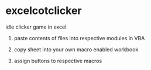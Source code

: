 # excelcotclicker

idle clicker game in excel


1. paste contents of files into respective modules in VBA

2. copy sheet into your own macro enabled workbook

3. assign buttons to respective macros
